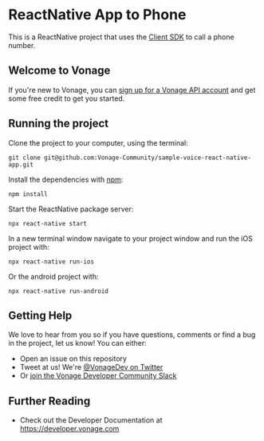 # ReactNative App to Phone

This is a ReactNative project that uses the [Client SDK](https://developer.vonage.com/vonage-client-sdk/overview) to call a phone number. 

## Welcome to Vonage

If you're new to Vonage, you can [sign up for a Vonage API account](https://dashboard.nexmo.com/sign-up?utm_source=DEV_REL&utm_medium=github&utm_campaign=) and get some free credit to get you started.

## Running the project
Clone the project to your computer, using the terminal:

`git clone git@github.com:Vonage-Community/sample-voice-react-native-app.git`

Install the dependencies with [npm](http://npmjs.com):

`npm install`

Start the ReactNative package server:

`npx react-native start`

In a new terminal window navigate to your project window and run the iOS project with:

`npx react-native run-ios`

Or the android project with:

`npx react-native run-android`

## Getting Help

We love to hear from you so if you have questions, comments or find a bug in the project, let us know! You can either:

* Open an issue on this repository
* Tweet at us! We're [@VonageDev on Twitter](https://twitter.com/VonageDev)
* Or [join the Vonage Developer Community Slack](https://developer.nexmo.com/community/slack)

## Further Reading

* Check out the Developer Documentation at <https://developer.vonage.com>
